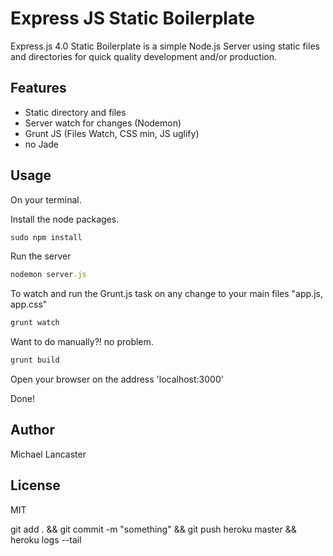 Express JS Static Boilerplate
============================

Express.js 4.0 Static Boilerplate is a simple Node.js Server using static files and directories for quick quality development and/or production.

Features
-----------
- Static directory and files
- Server watch for changes (Nodemon)
- Grunt JS (Files Watch, CSS min, JS uglify)
- no Jade

Usage
-----------
On your terminal.

Install the node packages.
```ruby
sudo npm install
```

Run the server
```ruby
nodemon server.js
```

To watch and run the Grunt.js task on any change to your main files "app.js, app.css"
```ruby
grunt watch
```

Want to do manually?! no problem.
```ruby
grunt build
```

Open your browser on the address 'localhost:3000'

Done!

Author
-----------
Michael Lancaster

License
-----------
MIT

git add . && git commit -m "something" && git push heroku master && heroku logs --tail